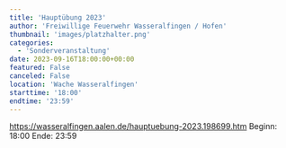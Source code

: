 ```yaml
---
title: 'Hauptübung 2023'
author: 'Freiwillige Feuerwehr Wasseralfingen / Hofen'
thumbnail: 'images/platzhalter.png'
categories:
  - 'Sonderveranstaltung'
date: 2023-09-16T18:00:00+00:00
featured: False
canceled: False
location: 'Wache Wasseralfingen'
starttime: '18:00'
endtime: '23:59'
---
```

https://wasseralfingen.aalen.de/hauptuebung-2023.198699.htm
Beginn: 18:00
 Ende: 23:59